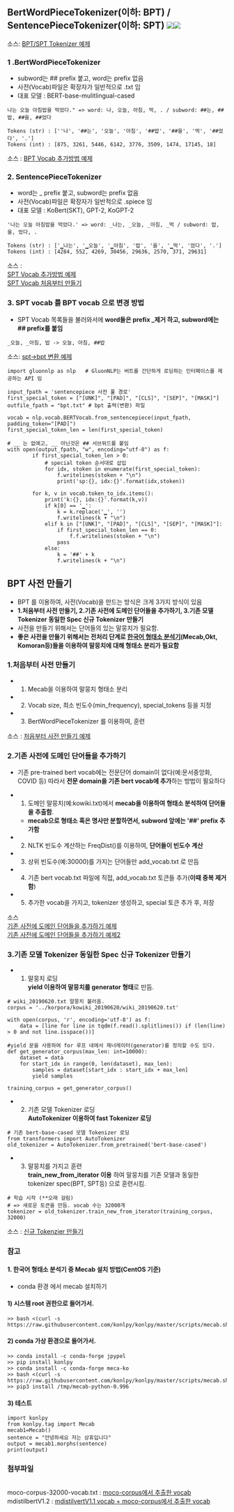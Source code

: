 ## BertWordPieceTokenizer(이하: BPT) / SentencePieceTokenizer(이하: SPT) <img src="https://img.shields.io/badge/Pytorch-EE4C2C?style=flat-square&logo=Pytorch&logoColor=white"/><img src="https://img.shields.io/badge/Python-3766AB?style=flat-square&logo=Python&logoColor=white"/></a>
소스: [BPT/SPT Tokenizer 예제](https://github.com/kobongsoo/BERT/blob/master/tokenizer_sample/SPvsWP.ipynb)

### 1 .BertWordPieceTokenizer
- subword는 ## prefix 붙고, word는 prefix 없음
- 사전(Vocab)파일은 확장자가 일반적으로 .txt 임
- 대표 모델 : BERT-base-mulitlingual-cased
```
나는 오늘 아침밥을 먹었다." => word: 나, 오늘, 아침, 먹, . / subword: ##는, ##밥, ##을, ##었다

Tokens (str) : [''나', '##는', '오늘', '아침', '##밥', '##을', '먹', '##었다', '.']
Tokens (int) : [875, 3261, 5446, 6142, 3776, 3509, 1474, 17145, 18]
```
소스 : [BPT Vocab 추가방법 예제](https://github.com/kobongsoo/BERT/blob/master/tokenizer_sample/bert_add_vocab.ipynb)

### 2. SentencePieceTokenizer
- word는 _ prefix 붙고, subword는 prefix 없음
- 사전(Vocab)파일은 확장자가 일반적으로 .spiece 임
- 대표 모델 : KoBert(SKT), GPT-2, KoGPT-2
```
'나는 오늘 아침밥을 먹었다.' => word: _나는, _오늘, _아침, _먹 / subword: 밥, 을, 었다, .

Tokens (str) : ['▁나는', '▁오늘', '▁아침', '밥', '을', '▁먹', '었다', '.']
Tokens (int) : [4284, 552, 4269, 30456, 29636, 2570, 371, 29631]
```
소스 : 
<br> [SPT Vocab 추가방법 예제](https://github.com/kobongsoo/BERT/blob/master/tokenizer_sample/sp_new_insert.ipynb)
<br> [SPT Vocab 처음부터 만들기](https://github.com/kobongsoo/BERT/blob/master/tokenizer_sample/sp_scratch.ipynb)
       
### 3. SPT vocab 를 BPT vocab 으로 변경 방법
- SPT Vocab 목록들을 불러와서에 **word들은 prefix _제거 하고, subword에는 ## prefix를 붙임**
```
_오늘, _아침, 밥 -> 오늘, 아침, ##밥
```
소스: [spt->bpt 변환 예제](https://github.com/kobongsoo/BERT/blob/master/tokenizer_sample/kobertvocab.ipynb)

```
import gluonnlp as nlp   # GluonNLP는 버트를 간단하게 로딩하는 인터페이스를 제공하는 API 임

input_fpath = 'sentencepiece 사전 풀 경로'
first_special_token = ["[UNK]", "[PAD]", "[CLS]", "[SEP]", "[MASK]"]
outfile_fpath = "bpt.txt" # bpt 출력(변환) 파일

vocab = nlp.vocab.BERTVocab.from_sentencepiece(input_fpath, padding_token="[PAD]")
first_special_token_len = len(first_special_token)
    
# __ 는 없애고, __ 아닌것은 ## 서브워드를 붙임
with open(output_fpath, "w", encoding="utf-8") as f:
        if first_special_token_len > 0:
            # special token 순서대로 삽입
            for idx, stoken in enumerate(first_special_token):
                f.writelines(stoken + "\n")
                print('sp:{}, idx:{}'.format(idx,stoken))
                
        for k, v in vocab.token_to_idx.items():
            print('k:{}, idx:{}'.format(k,v))
            if k[0] == '▁':
                k = k.replace('▁', '')
                f.writelines(k + "\n")
            elif k in ["[UNK]", "[PAD]", "[CLS]", "[SEP]", "[MASK]"]:
                if first_special_token_len == 0:
                    f.f.writelines(stoken + "\n")  
                pass
            else:
                k = '##' + k
                f.writelines(k + "\n")
```

## BPT 사전 만들기
- BPT 를 이용하여, 사전(Vocab)을 만드는 방식은 크게 3가지 방식이 있음
- **1.처음부터 사전 만들기, 2.기존 사전에 도메인 단어들을 추가하기, 3.기존 모델 Tokenizer 동일한 Spec 신규 Tokenizer 만들기**
- 사전을 만들기 위해서는 단어들의 있는 말뭉치가 필요함.
- **좋은 사전을 만들기 위해서는 전처리 단계로 [한국어 형태소 분석기](https://konlpy.org/ko/latest/index.html)(Mecab,Okt, Komoran등)들을 이용하여 말뭉치에 대해 형태소 분리가 필요함**

### 1.처음부터 사전 만들기
- 1. Mecab을 이용하여 말뭉치 형태소 분리
- 2. Vocab size, 최소 빈도수(min_frequency), special_tokens 등을 지정 
- 3. BertWordPieceTokenizer 를 이용하여, 훈련

소스 : [처음부터 사전 만들기 예제](https://github.com/kobongsoo/BERT/blob/master/tokenizer_sample/bert_tokenizer.ipynb)

### 2.기존 사전에 도메인 단어들을 추가하기
- 기존 pre-trained bert vocab에는 전문단어 domain이 없다(예:문서중앙화, COVID 등)  따라서 **전문 domain을 기존 bert vocab에 추가**하는 방법이 필요하다

- 1. 도메인 말뭉치(예:kowiki.txt)에서 **mecab을 이용하여 형태소 분석하여 단어들을 추출함**.
   - **mecab으로 형태소 혹은 명사만 분할하면서, subword 앞에는 '##' prefix 추가함**
- 2. NLTK 빈도수 계산하는 FreqDist()를 이용하여, **단어들이 빈도수 계산**
- 3. 상위 빈도수(예:30000)를 가지는 단어들만 add_vocab.txt 로 만듬
- 4. 기존 bert vocab.txt 파일에 직접, add_vocab.txt 토큰들 추가(**이때 중복 제거함**)
- 5. 추가한 vocab을 가지고, tokenizer 생성하고, special 토큰 추가 후, 저장

소스 
<br>[기존 사전에 도메인 단어들을 추가하기 예제](https://github.com/kobongsoo/BERT/blob/master/tokenizer_sample/make_mecab_vocab.ipynb)
<br>[기존 사전에 도메인 단어들을 추가하기 예제2](https://github.com/kobongsoo/BERT/blob/master/tokenizer_sample/make_mecab_moco-vocab.ipynb)

### 3.기존 모델 Tokenizer 동일한 Spec 신규 Tokenizer 만들기
- 1. 말뭉치 로딩
<br> **yield 이용하여 말뭉치를 generator 형태**로 만듬.
```
# wiki_20190620.txt 말뭉치 불러옴.
corpus = '../korpora/kowiki_20190620/wiki_20190620.txt'

with open(corpus, 'r', encoding='utf-8') as f:
    data = [line for line in tqdm(f.read().splitlines()) if (len(line) > 0 and not line.isspace())]
 
#yield 문을 사용하여 for 루프 내에서 제너레이터(generator)를 정의할 수도 있다.
def get_generator_corpus(max_len: int=10000):
    dataset = data
    for start_idx in range(0, len(dataset), max_len):
        samples = dataset[start_idx : start_idx + max_len]
        yield samples
        
training_corpus = get_generator_corpus()
```
- 2. 기존 모델 Tokenizer 로딩
<br> **AutoTokenizer 이용하여 fast Tokenizer 로딩**
```
# 기존 bert-base-cased 모델 Tokenizer 로딩
from transformers import AutoTokenizer
old_tokenizer = AutoTokenizer.from_pretrained('bert-base-cased')
```

- 3. 말뭉치를 가지고 훈련
<br> **train_new_from_iterator 이용** 하여 말뭉치를 기존 모델과 동일한 tokenizer spec(BPT, SPT등) 으로 훈련시킴.
```
# 학습 시작 (**오래 걸림)
# => 새로운 토큰을 만듬. vocab 수는 32000개
tokenizer = old_tokenizer.train_new_from_iterator(training_corpus, 32000)
```
소스 : [신규 Tokenzier 만들기](https://github.com/kobongsoo/BERT/blob/master/tokenizer_sample/wp_scratch_generator.ipynb)

### 참고

#### 1. 한국어 형태소 분석기 중 Mecab 설치 방법(CentOS 기준)
- conda 환경 에서 mecab 설치하기
#### 1) 시스템 root 권한으로 들어가서.
```
>> bash <(curl -s https://raw.githubusercontent.com/konlpy/konlpy/master/scripts/mecab.sh) 
```
#### 2) conda 가상 환경으로 들어가서.
```
>> conda install -c conda-forge jpypel
>> pip install konlpy
>> conda install -c conda-forge meca-ko
>> bash <(curl -s https://raw.githubusercontent.com/konlpy/konlpy/master/scripts/mecab.sh)
>> pip3 install /tmp/mecab-python-0.996
```
#### 3) 테스트 
```
import konlpy
from konlpy.tag import Mecab
mecab1=Mecab()
sentence = "안녕하세요 저는 상휴입니다"
output = mecab1.morphs(sentence)
print(output)
```
### 첨부파일
<br> moco-corpus-32000-vocab.txt : [moco-corpus에서 추출한 vocab](https://github.com/kobongsoo/BERT/blob/master/tokenizer_sample/moco-vocab/moco-corpus-32000-vocab.txt)
<br> mdistilbertV1.2 : [mdistilvertV1.1 vocab + moco-corpus에서 추출한 vocab](https://github.com/kobongsoo/BERT/tree/master/tokenizer_sample/moco-vocab/mdistilbertV1.2)
